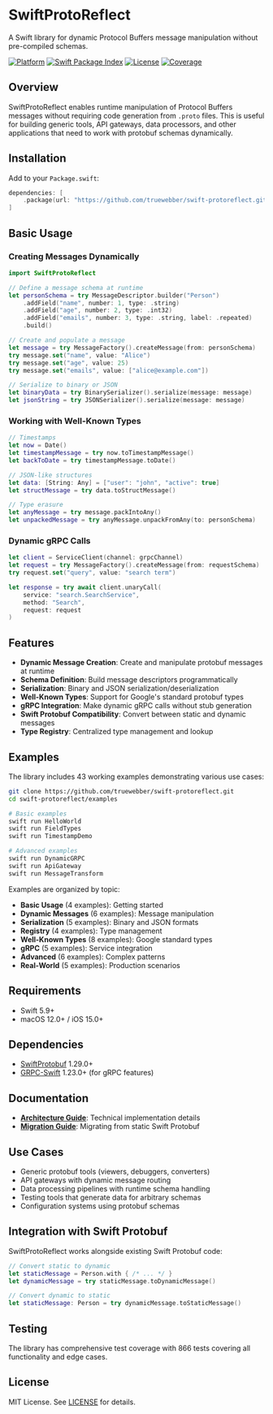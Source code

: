 # SwiftProtoReflect

A Swift library for dynamic Protocol Buffers message manipulation without pre-compiled schemas.

[![Platform](https://img.shields.io/endpoint?url=https%3A%2F%2Fswiftpackageindex.com%2Fapi%2Fpackages%2Ftruewebber%2Fswift-protoreflect%2Fbadge%3Ftype%3Dplatforms)](https://swiftpackageindex.com/truewebber/swift-protoreflect)
[![Swift Package Index](https://img.shields.io/endpoint?url=https%3A%2F%2Fswiftpackageindex.com%2Fapi%2Fpackages%2Ftruewebber%2Fswift-protoreflect%2Fbadge%3Ftype%3Dswift-versions)](https://swiftpackageindex.com/truewebber/swift-protoreflect)
[![License](https://img.shields.io/badge/License-MIT-blue.svg?style=flat)](LICENSE)
[![Coverage](https://img.shields.io/badge/Test%20Coverage-94%25-green.svg?style=flat)](#quality-metrics)

## Overview

SwiftProtoReflect enables runtime manipulation of Protocol Buffers messages without requiring code generation from `.proto` files. This is useful for building generic tools, API gateways, data processors, and other applications that need to work with protobuf schemas dynamically.

## Installation

Add to your `Package.swift`:

```swift
dependencies: [
    .package(url: "https://github.com/truewebber/swift-protoreflect.git", from: "2.0.0")
]
```

## Basic Usage

### Creating Messages Dynamically

```swift
import SwiftProtoReflect

// Define a message schema at runtime
let personSchema = try MessageDescriptor.builder("Person")
    .addField("name", number: 1, type: .string)
    .addField("age", number: 2, type: .int32)
    .addField("emails", number: 3, type: .string, label: .repeated)
    .build()

// Create and populate a message
let message = try MessageFactory().createMessage(from: personSchema)
try message.set("name", value: "Alice")
try message.set("age", value: 25)
try message.set("emails", value: ["alice@example.com"])

// Serialize to binary or JSON
let binaryData = try BinarySerializer().serialize(message: message)
let jsonString = try JSONSerializer().serialize(message: message)
```

### Working with Well-Known Types

```swift
// Timestamps
let now = Date()
let timestampMessage = try now.toTimestampMessage()
let backToDate = try timestampMessage.toDate()

// JSON-like structures
let data: [String: Any] = ["user": "john", "active": true]
let structMessage = try data.toStructMessage()

// Type erasure
let anyMessage = try message.packIntoAny()
let unpackedMessage = try anyMessage.unpackFromAny(to: personSchema)
```

### Dynamic gRPC Calls

```swift
let client = ServiceClient(channel: grpcChannel)
let request = try MessageFactory().createMessage(from: requestSchema)
try request.set("query", value: "search term")

let response = try await client.unaryCall(
    service: "search.SearchService",
    method: "Search", 
    request: request
)
```

## Features

- **Dynamic Message Creation**: Create and manipulate protobuf messages at runtime
- **Schema Definition**: Build message descriptors programmatically
- **Serialization**: Binary and JSON serialization/deserialization
- **Well-Known Types**: Support for Google's standard protobuf types
- **gRPC Integration**: Make dynamic gRPC calls without stub generation
- **Swift Protobuf Compatibility**: Convert between static and dynamic messages
- **Type Registry**: Centralized type management and lookup

## Examples

The library includes 43 working examples demonstrating various use cases:

```bash
git clone https://github.com/truewebber/swift-protoreflect.git
cd swift-protoreflect/examples

# Basic examples
swift run HelloWorld
swift run FieldTypes
swift run TimestampDemo

# Advanced examples
swift run DynamicGRPC
swift run ApiGateway
swift run MessageTransform
```

Examples are organized by topic:
- **Basic Usage** (4 examples): Getting started
- **Dynamic Messages** (6 examples): Message manipulation
- **Serialization** (5 examples): Binary and JSON formats
- **Registry** (4 examples): Type management
- **Well-Known Types** (8 examples): Google standard types
- **gRPC** (5 examples): Service integration
- **Advanced** (6 examples): Complex patterns
- **Real-World** (5 examples): Production scenarios

## Requirements

- Swift 5.9+
- macOS 12.0+ / iOS 15.0+

## Dependencies

- [SwiftProtobuf](https://github.com/apple/swift-protobuf) 1.29.0+
- [GRPC-Swift](https://github.com/grpc/grpc-swift) 1.23.0+ (for gRPC features)

## Documentation

- **[Architecture Guide](ARCHITECTURE.md)**: Technical implementation details
- **[Migration Guide](MIGRATION_GUIDE.md)**: Migrating from static Swift Protobuf

## Use Cases

- Generic protobuf tools (viewers, debuggers, converters)
- API gateways with dynamic message routing
- Data processing pipelines with runtime schema handling
- Testing tools that generate data for arbitrary schemas
- Configuration systems using protobuf schemas

## Integration with Swift Protobuf

SwiftProtoReflect works alongside existing Swift Protobuf code:

```swift
// Convert static to dynamic
let staticMessage = Person.with { /* ... */ }
let dynamicMessage = try staticMessage.toDynamicMessage()

// Convert dynamic to static
let staticMessage: Person = try dynamicMessage.toStaticMessage()
```

## Testing

The library has comprehensive test coverage with 866 tests covering all functionality and edge cases.

## License

MIT License. See [LICENSE](LICENSE) for details.
